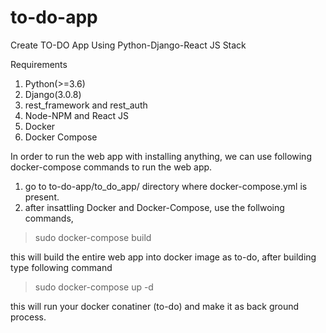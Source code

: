 # to-do-app
Create TO-DO App Using Python-Django-React JS Stack

Requirements 

1. Python(>=3.6)
2. Django(3.0.8)
3. rest_framework and rest_auth
4. Node-NPM and React JS
5. Docker
6. Docker Compose

In order to run the web app with installing anything, we can use following docker-compose commands to run the web app.

1. go to to-do-app/to_do_app/ directory where docker-compose.yml is present.
2. after insattling Docker and Docker-Compose, use the follwoing commands, 

>sudo docker-compose build

this will build the entire web app into docker image as to-do, after building type following command

>sudo docker-compose up -d 

this will run your docker conatiner (to-do) and make it as back ground process.



